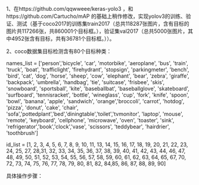 1、在https://github.com/qqwweee/keras-yolo3 ，和https://github.com/Cartucho/mAP 的基础上稍作修改，实现yolov3的训练、验证、测试（基于coco2017的训练集train2017（总共118287张图片，含有目标的图片共117266张，共860001个目标框。），验证集val2017（总共5000张图片，其中4952张含有目标，共有36781个目标框。））。

2、coco数据集目标检测含有80个目标种类：

 names_list = ['person','bicycle', 'car', 'motorbike', 'aeroplane', 'bus', 'train', 
              'truck', 'boat', 'trafficlight', 'firehydrant', 'stopsign', 'parkingmeter', 
              'bench', 'bird', 'cat', 'dog', 'horse', 'sheep', 'cow', 'elephant', 'bear', 'zebra', 
              'giraffe', 'backpack', 'umbrella', 'handbag', 'tie', 'suitcase', 'frisbee', 'skis', 'snowboard', 
              'sportsball', 'kite', 'baseballbat', 'baseballglove', 'skateboard', 'surfboard', 'tennisracket', 
              'bottle', 'wineglass', 'cup', 'fork', 'knife', 'spoon', 'bowl', 'banana', 'apple', 'sandwich', 'orange','broccoli',
              'carrot', 'hotdog', 'pizza', 'donut', 'cake', 'chair', 'sofa','pottedplant','bed','diningtable','toilet','tvmonitor',
              'laptop', 'mouse', 'remote', 'keyboard', 'cellphone', 'microwave', 'oven', 'toaster', 'sink', 
              'refrigerator','book','clock','vase', 'scissors', 'teddybear', 'hairdrier', 'toothbrush']
              
 id_list = [1,  2,  3,  4,  5,  6,  7,  8,  9, 10, 11, 13, 14, 15, 16,
           17, 18, 19, 20, 21, 22, 23, 24, 25, 27, 28,31, 32, 33,
           34, 35, 36, 37, 38, 39, 40, 41, 42, 43, 44, 46, 47, 48, 49, 50,
           51, 52, 53, 54, 55, 56, 57, 58, 59, 60, 61, 62, 63, 64, 65, 67,
           70, 72, 73, 74, 75, 76, 77, 78, 79, 80, 81, 82, 84,85, 86, 87, 88, 89, 90]
           
具体操作步骤：
            
